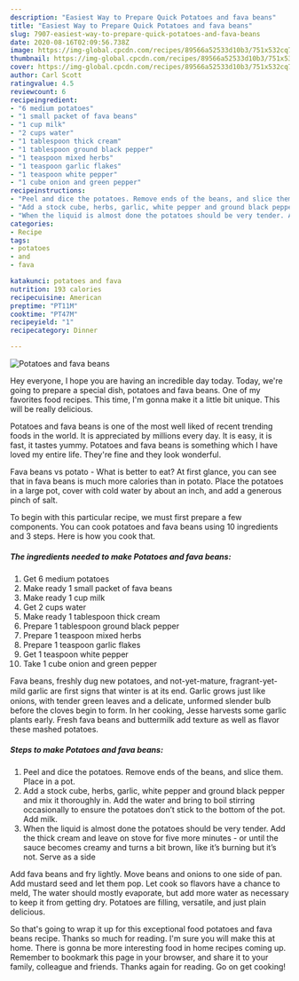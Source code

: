 ```yaml
---
description: "Easiest Way to Prepare Quick Potatoes and fava beans"
title: "Easiest Way to Prepare Quick Potatoes and fava beans"
slug: 7907-easiest-way-to-prepare-quick-potatoes-and-fava-beans
date: 2020-08-16T02:09:56.738Z
image: https://img-global.cpcdn.com/recipes/89566a52533d10b3/751x532cq70/potatoes-and-fava-beans-recipe-main-photo.jpg
thumbnail: https://img-global.cpcdn.com/recipes/89566a52533d10b3/751x532cq70/potatoes-and-fava-beans-recipe-main-photo.jpg
cover: https://img-global.cpcdn.com/recipes/89566a52533d10b3/751x532cq70/potatoes-and-fava-beans-recipe-main-photo.jpg
author: Carl Scott
ratingvalue: 4.5
reviewcount: 6
recipeingredient:
- "6 medium potatoes"
- "1 small packet of fava beans"
- "1 cup milk"
- "2 cups water"
- "1 tablespoon thick cream"
- "1 tablespoon ground black pepper"
- "1 teaspoon mixed herbs"
- "1 teaspoon garlic flakes"
- "1 teaspoon white pepper"
- "1 cube onion and green pepper"
recipeinstructions:
- "Peel and dice the potatoes. Remove ends of the beans, and slice them. Place in a pot."
- "Add a stock cube, herbs, garlic, white pepper and ground black pepper and mix it thoroughly in. Add the water and bring to boil stirring occasionally to ensure the potatoes don’t stick to the bottom of the pot. Add milk."
- "When the liquid is almost done the potatoes should be very tender. Add the thick cream and leave on stove for five more minutes - or until the sauce becomes creamy and turns a bit brown, like it’s burning but it’s not. Serve as a side"
categories:
- Recipe
tags:
- potatoes
- and
- fava

katakunci: potatoes and fava 
nutrition: 193 calories
recipecuisine: American
preptime: "PT11M"
cooktime: "PT47M"
recipeyield: "1"
recipecategory: Dinner

---
```



![Potatoes and fava beans](https://img-global.cpcdn.com/recipes/89566a52533d10b3/751x532cq70/potatoes-and-fava-beans-recipe-main-photo.jpg)

Hey everyone, I hope you are having an incredible day today. Today, we're going to prepare a special dish, potatoes and fava beans. One of my favorites food recipes. This time, I'm gonna make it a little bit unique. This will be really delicious.

Potatoes and fava beans is one of the most well liked of recent trending foods in the world. It is appreciated by millions every day. It is easy, it is fast, it tastes yummy. Potatoes and fava beans is something which I have loved my entire life. They're fine and they look wonderful.

Fava beans vs potato - What is better to eat? At first glance, you can see that in fava beans is much more calories than in potato. Place the potatoes in a large pot, cover with cold water by about an inch, and add a generous pinch of salt.


To begin with this particular recipe, we must first prepare a few components. You can cook potatoes and fava beans using 10 ingredients and 3 steps. Here is how you cook that.

<!--inarticleads1-->

##### The ingredients needed to make Potatoes and fava beans:

1. Get 6 medium potatoes
1. Make ready 1 small packet of fava beans
1. Make ready 1 cup milk
1. Get 2 cups water
1. Make ready 1 tablespoon thick cream
1. Prepare 1 tablespoon ground black pepper
1. Prepare 1 teaspoon mixed herbs
1. Prepare 1 teaspoon garlic flakes
1. Get 1 teaspoon white pepper
1. Take 1 cube onion and green pepper


Fava beans, freshly dug new potatoes, and not-yet-mature, fragrant-yet-mild garlic are ﬁrst signs that winter is at its end. Garlic grows just like onions, with tender green leaves and a delicate, unformed slender bulb before the cloves begin to form. In her cooking, Jesse harvests some garlic plants early. Fresh fava beans and buttermilk add texture as well as flavor these mashed potatoes. 

<!--inarticleads2-->

##### Steps to make Potatoes and fava beans:

1. Peel and dice the potatoes. Remove ends of the beans, and slice them. Place in a pot.
1. Add a stock cube, herbs, garlic, white pepper and ground black pepper and mix it thoroughly in. Add the water and bring to boil stirring occasionally to ensure the potatoes don’t stick to the bottom of the pot. Add milk.
1. When the liquid is almost done the potatoes should be very tender. Add the thick cream and leave on stove for five more minutes - or until the sauce becomes creamy and turns a bit brown, like it’s burning but it’s not. Serve as a side


Add fava beans and fry lightly. Move beans and onions to one side of pan. Add mustard seed and let them pop. Let cook so flavors have a chance to meld, The water should mostly evaporate, but add more water as necessary to keep it from getting dry. Potatoes are filling, versatile, and just plain delicious. 

So that's going to wrap it up for this exceptional food potatoes and fava beans recipe. Thanks so much for reading. I'm sure you will make this at home. There is gonna be more interesting food in home recipes coming up. Remember to bookmark this page in your browser, and share it to your family, colleague and friends. Thanks again for reading. Go on get cooking!
